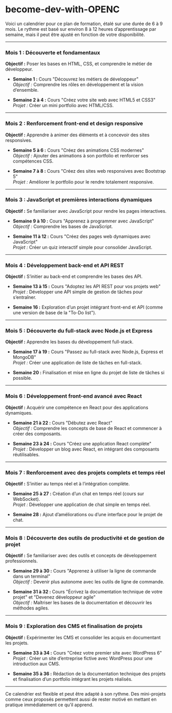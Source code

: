 # become-dev-with-OPENC

Voici un calendrier pour ce plan de formation, étalé sur une durée de 6 à 9 mois. 
Le rythme est basé sur environ 8 à 12 heures d’apprentissage par semaine, mais il peut être ajusté en fonction de votre disponibilité.

---

### Mois 1 : Découverte et fondamentaux
**Objectif :** Poser les bases en HTML, CSS, et comprendre le métier de développeur.

- **Semaine 1 :** Cours "Découvrez les métiers de développeur"  
  *Objectif :* Comprendre les rôles en développement et la vision d’ensemble.

- **Semaine 2 à 4 :** Cours "Créez votre site web avec HTML5 et CSS3"  
  *Projet :* Créer un mini portfolio avec HTML/CSS.

---

### Mois 2 : Renforcement front-end et design responsive
**Objectif :** Apprendre à animer des éléments et à concevoir des sites responsives.

- **Semaine 5 à 6 :** Cours "Créez des animations CSS modernes"  
  *Objectif :* Ajouter des animations à son portfolio et renforcer ses compétences CSS.

- **Semaine 7 à 8 :** Cours "Créez des sites web responsives avec Bootstrap 5"  
  *Projet :* Améliorer le portfolio pour le rendre totalement responsive.

---

### Mois 3 : JavaScript et premières interactions dynamiques
**Objectif :** Se familiariser avec JavaScript pour rendre les pages interactives.

- **Semaine 9 à 10 :** Cours "Apprenez à programmer avec JavaScript"  
  *Objectif :* Comprendre les bases de JavaScript.

- **Semaine 11 à 12 :** Cours "Créez des pages web dynamiques avec JavaScript"  
  *Projet :* Créer un quiz interactif simple pour consolider JavaScript.

---

### Mois 4 : Développement back-end et API REST
**Objectif :** S’initier au back-end et comprendre les bases des API.

- **Semaine 13 à 15 :** Cours "Adoptez les API REST pour vos projets web"  
  *Projet :* Développer une API simple de gestion de tâches pour s’entraîner.

- **Semaine 16 :** Exploration d’un projet intégrant front-end et API (comme une version de base de la "To-Do list").

---

### Mois 5 : Découverte du full-stack avec Node.js et Express
**Objectif :** Apprendre les bases du développement full-stack.

- **Semaine 17 à 19 :** Cours "Passez au full-stack avec Node.js, Express et MongoDB"  
  *Projet :* Créer une application de liste de tâches en full-stack.

- **Semaine 20 :** Finalisation et mise en ligne du projet de liste de tâches si possible.

---

### Mois 6 : Développement front-end avancé avec React
**Objectif :** Acquérir une compétence en React pour des applications dynamiques.

- **Semaine 21 à 22 :** Cours "Débutez avec React"  
  *Objectif :* Comprendre les concepts de base de React et commencer à créer des composants.

- **Semaine 23 à 24 :** Cours "Créez une application React complète"  
  *Projet :* Développer un blog avec React, en intégrant des composants réutilisables.

---

### Mois 7 : Renforcement avec des projets complets et temps réel
**Objectif :** S’initier au temps réel et à l’intégration complète.

- **Semaine 25 à 27 :** Création d’un chat en temps réel (cours sur WebSocket).  
  *Projet :* Développer une application de chat simple en temps réel.

- **Semaine 28 :** Ajout d’améliorations ou d’une interface pour le projet de chat.

---

### Mois 8 : Découverte des outils de productivité et de gestion de projet
**Objectif :** Se familiariser avec des outils et concepts de développement professionnels.

- **Semaine 29 à 30 :** Cours "Apprenez à utiliser la ligne de commande dans un terminal"  
  *Objectif :* Devenir plus autonome avec les outils de ligne de commande.

- **Semaine 31 à 32 :** Cours "Écrivez la documentation technique de votre projet" et "Devenez développeur agile"  
  *Objectif :* Maîtriser les bases de la documentation et découvrir les méthodes agiles.

---

### Mois 9 : Exploration des CMS et finalisation de projets
**Objectif :** Expérimenter les CMS et consolider les acquis en documentant les projets.

- **Semaine 33 à 34 :** Cours "Créez votre premier site avec WordPress 6"  
  *Projet :* Créer un site d’entreprise fictive avec WordPress pour une introduction aux CMS.

- **Semaine 35 à 36 :** Rédaction de la documentation technique des projets et finalisation d’un portfolio intégrant les projets réalisés.

---

Ce calendrier est flexible et peut être adapté à son rythme. Des mini-projets comme ceux proposés permettent aussi de rester motivé en mettant en pratique immédiatement ce qu’il apprend.
